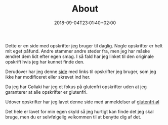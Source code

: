 ﻿---
title: "About"
date: 2018-09-04T23:01:40+02:00
draft: true
---
Dette er en side med opskrifter jeg bruger til daglig. Nogle opskrifter er helt mit eget påfund. Andre stammer andre steder fra, men jeg har måske ændret dem lidt efter egen smag. I så fald har jeg linket til den originale opskrift hvis jeg har kunnet finde den.

Derudover har jeg denne [side](../links) med links til opskrifter jeg bruger, som jeg ikke har modificeret eller skrevet ind her.

Da jeg har Cøliaki har jeg et fokus på glutenfri opskrifter uden at jeg garanterer at alle opskrifter er glutenfri. 

Udover opskrifter har jeg lavet denne side med anmeldelser af [glutenfri øl](../glutenfriol)

Det hele er lavet for min egen skyld så jeg hurtigt kan finde det jeg skal bruge, men du er selvfølgelig velkommen til at benytte dig af det.



